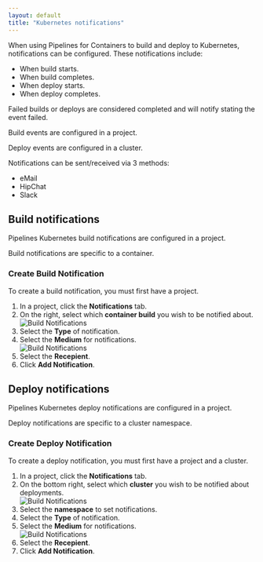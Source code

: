 ```yaml
---
layout: default
title: "Kubernetes notifications"
---
```


When using Pipelines for Containers to build and deploy to Kubernetes, notifications can be configured. These notifications include:

<ul>
  <li>When build starts.</li>
  <li>When build completes.</li>
  <li>When deploy starts.</li>
  <li>When deploy completes.</li>
</ul>

Failed builds or deploys are considered completed and will notify stating the event failed.

Build events are configured in a project.

Deploy events are configured in a cluster.

Notifications can be sent/received via 3 methods:

<ul>
  <li>eMail</li>
  <li>HipChat</li>
  <li>Slack</li>
</ul>

## Build notifications

Pipelines Kubernetes build notifications are configured in a project.

Build notifications are specific to a container.

<h3>Create Build Notification</h3>

To create a build notification, you must first have a project.

<ol>
  <li>In a project, click the <b>Notifications</b> tab.</li>
  <li>On the right, select which <b>container build</b> you wish to be notified about.</li>

  <img src="images/k8s-notification-build.png" alt="Build Notifications">

  <li>Select the <b>Type</b> of notification.</li>
  <li>Select the <b>Medium</b> for notifications.</li>

  <img src="images/k8s-notification-build-types.png" alt="Build Notifications">

  <li>Select the <b>Recepient</b>.</li>
  <li>Click <b>Add Notification</b>.</li>
</ol>

## Deploy notifications

Pipelines Kubernetes deploy notifications are configured in a project.

Deploy notifications are specific to a cluster namespace.

<h3>Create Deploy Notification</h3>

To create a deploy notification, you must first have a project and a cluster.

<ol>
  <li>In a project, click the <b>Notifications</b> tab.</li>
  <li>On the bottom right, select which <b>cluster</b> you wish to be notified about deployments.</li>

  <img src="images/k8s-notification-deploy.png" alt="Build Notifications">

  <li>Select the <b>namespace</b> to set notifications.</li>
  <li>Select the <b>Type</b> of notification.</li>
  <li>Select the <b>Medium</b> for notifications.</li>

  <img src="images/k8s-notification-deploy-types.png" alt="Build Notifications">

  <li>Select the <b>Recepient</b>.</li>
  <li>Click <b>Add Notification</b>.</li>
</ol>





